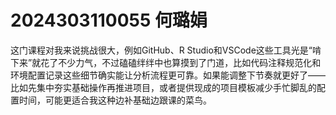 # 2024303110055 何璐娟
这门课程对我来说挑战很大，例如GitHub、R Studio和VSCode这些工具光是“啃下来”就花了不少力气，不过磕磕绊绊中也算摸到了门道，比如代码注释规范化和环境配置记录这些细节确实能让分析流程更可靠。如果能调整下节奏就更好了——比如先集中夯实基础操作再推进项目，或者提供现成的项目模板减少手忙脚乱的配置时间，可能更适合我这种边补基础边跟课的菜鸟。

